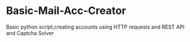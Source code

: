 # Basic-Mail-Acc-Creator
 Basic python script,creating accounts using HTTP requests and REST API and Captcha Solver
